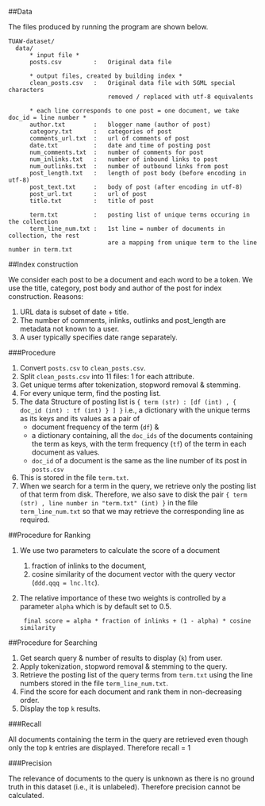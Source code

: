 ##Data

The files produced by running the program are shown below.

    TUAW-dataset/
      data/
          * input file *
          posts.csv         :   Original data file

          * output files, created by building index *
          clean_posts.csv   :   Original data file with SGML special characters 
                                removed / replaced with utf-8 equivalents

          * each line corresponds to one post = one document, we take doc_id = line number *
          author.txt        :   blogger name (author of post)
          category.txt      :   categories of post
          comments_url.txt  :   url of comments of post
          date.txt          :   date and time of posting post
          num_comments.txt  :   number of comments for post
          num_inlinks.txt   :   number of inbound links to post
          num_outlinks.txt  :   number of outbound links from post
          post_length.txt   :   length of post body (before encoding in utf-8)
          post_text.txt     :   body of post (after encoding in utf-8)
          post_url.txt      :   url of post
          title.txt         :   title of post

          term.txt          :   posting list of unique terms occuring in the collection
          term_line_num.txt :   1st line = number of documents in collection, the rest 
                                are a mapping from unique term to the line number in term.txt

##Index construction

We consider each post to be a document and each word to be a token. We use the title, category, post body and author of the post for index construction. Reasons:

1. URL data is subset of date + title.
2. The number of comments, inlinks, outlinks and post_length are metadata not known to a user.
3. A user typically specifies date range separately.

###Procedure

1. Convert `posts.csv` to `clean_posts.csv`.
2. Split `clean_posts.csv` into 11 files: 1 for each attribute.
3. Get unique terms after tokenization, stopword removal & stemming.
4. For every unique term, find the posting list.
5. The data Structure of posting list is `{ term (str) : [df (int) , { doc_id (int) : tf (int) } ] }` i.e., a dictionary with the unique terms as its keys and its values as a pair of
    * document frequency of the term (`df`) &
    * a dictionary containing, all the `doc_ids` of the documents containing the term as keys, with the term frequency (`tf`) of the term in each document as values.
    * `doc_id` of a document is the same as the line number of its post in `posts.csv`
6. This is stored in the file `term.txt`.
7. When we search for a term in the query, we retrieve only the posting list of that term from disk. Therefore, we also save to disk the pair `{ term (str) , line number in "term.txt" (int) }` in the file `term_line_num.txt` so that we may retrieve the corresponding line as required.

##Procedure for Ranking

1. We use two parameters to calculate the score of a document
    1. fraction of inlinks to the document,
    2. cosine similarity of the document vector with the query vector (`ddd.qqq = lnc.ltc`).
2. The relative importance of these two weights is controlled by a parameter `alpha` which is by default set to 0.5.
    
        final score = alpha * fraction of inlinks + (1 - alpha) * cosine similarity

##Procedure for Searching

1. Get search query & number of results to display (`k`) from user.
2. Apply tokenization, stopword removal & stemming to the query.
3. Retrieve the posting list of the query terms from `term.txt` using the line numbers stored in the file `term_line_num.txt`.
4. Find the score for each document and rank them in non-decreasing order.
5. Display the top `k` results.

###Recall

All documents containing the term in the query are retrieved even though only the top k entries are displayed.
Therefore recall = 1

###Precision

The relevance of documents to the query is unknown as there is no ground truth in this dataset (i.e., it is 
unlabeled). Therefore precision cannot be calculated.